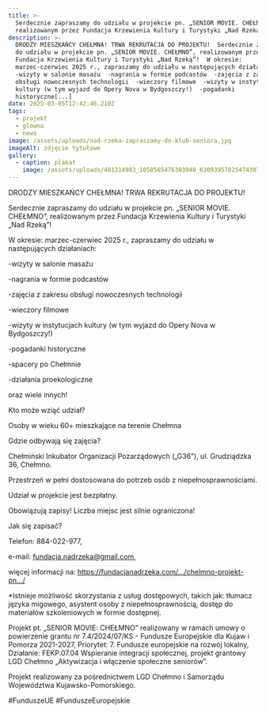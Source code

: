 ```yaml
---
title: >-
  Serdecznie zapraszamy do udziału w projekcie pn. „SENIOR MOVIE. CHEŁMNO”,
  realizowanym przez Fundacja Krzewienia Kultury i Turystyki „Nad Rzeką”
description: >-
  DRODZY MIESZKAŃCY CHEŁMNA! TRWA REKRUTACJA DO PROJEKTU!  Serdecznie zapraszamy
  do udziału w projekcie pn. „SENIOR MOVIE. CHEŁMNO”, realizowanym przez
  Fundacja Krzewienia Kultury i Turystyki „Nad Rzeką”!  W okresie:
  marzec-czerwiec 2025 r., zapraszamy do udziału w następujących działaniach: 
  -wizyty w salonie masażu  -nagrania w formie podcastów  -zajęcia z zakresu
  obsługi nowoczesnych technologii  -wieczory filmowe  -wizyty w instytucjach
  kultury (w tym wyjazd do Opery Nova w Bydgoszczy!)  -pogadanki
  historyczne[...]
date: 2025-03-05T12:42:46.210Z
tags:
  - projekt
  - glowna
  - news
image: /assets/uploads/nad-rzeka-zapraszamy-do-klub-seniora.jpg
imageAlt: zdjęcie tytułowe
gallery:
  - caption: plakat
    image: /assets/uploads/481314983_1058565476303940_6309395782547430730_n.jpg
---
```

DRODZY MIESZKAŃCY CHEŁMNA! TRWA REKRUTACJA DO PROJEKTU!

Serdecznie zapraszamy do udziału w projekcie pn. „SENIOR MOVIE. CHEŁMNO”, realizowanym przez Fundacja Krzewienia Kultury i Turystyki „Nad Rzeką”!

W okresie: marzec-czerwiec 2025 r., zapraszamy do udziału w następujących działaniach:

\-wizyty w salonie masażu

\-nagrania w formie podcastów

\-zajęcia z zakresu obsługi nowoczesnych technologii

\-wieczory filmowe

\-wizyty w instytucjach kultury (w tym wyjazd do Opery Nova w Bydgoszczy!)

\-pogadanki historyczne

\-spacery po Chełmnie 

\-działania proekologiczne

oraz wiele innych!

Kto może wziąć udział?

Osoby w wieku 60+ mieszkające na terenie Chełmna

Gdzie odbywają się zajęcia?

Chełmiński Inkubator Organizacji Pozarządowych („G36”), ul. Grudziądzka 36, Chełmno. 

Przestrzeń w pełni dostosowana do potrzeb osób z niepełnosprawnościami. 

Udział w projekcie jest bezpłatny.

Obowiązują zapisy! Liczba miejsc jest silnie ograniczona!

Jak się zapisać?

Telefon: 884-022-977, 

e-mail: fundacja.nadrzeka@gmail.com, 

więcej informacji na: <https://fundacjanadrzeka.com/.../chelmno-projekt-pn.../> 

\*Istnieje możliwość skorzystania z usług dostępowych, takich jak: tłumacz języka migowego, asystent osoby z niepełnosprawnością, dostęp do materiałów szkoleniowych w formie dostępnej. 

Projekt pt. „SENIOR MOVIE: CHEŁMNO” realizowany w ramach umowy o powierzenie grantu nr  7.4/2024/07/KS - Fundusze Europejskie dla Kujaw  i Pomorza 2021-2027, Priorytet: 7. Fundusze europejskie na rozwój lokalny, Działanie: FEKP.07.04 Wspieranie integracji społecznej, projekt grantowy LGD Chełmno „Aktywizacja i włączenie społeczne seniorów”. 

Projekt realizowany za pośrednictwem LGD Chełmno i Samorządu Województwa Kujawsko-Pomorskiego.

\#FunduszeUE #FunduszeEuropejskie
